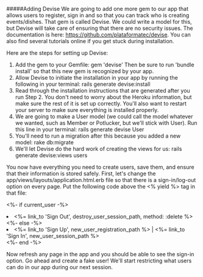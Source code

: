 #####Adding Devise
We are going to add one more gem to our app that allows users to register, sign in and so that you can track who is creating events/dishes. That gem is called Devise. We could write a model for this, but Devise will take care of ensuring that there are no security issues. The documentation is here: https://github.com/plataformatec/devise. You can also find several tutorials online if you get stuck during installation.

Here are the steps for setting up Devise:

1) Add the gem to your Gemfile:
  gem 'devise'
  Then be sure to run 'bundle install' so that this new gem is recognized by your app.
2) Allow Devise to initiate the installation in your app by running the following in your terminal:
  rails generate devise:install
3) Read through the installation instructions that are generated after you run Step 2. You don't need to worry about the Heroku information, but make sure the rest of it is set up correctly. You'll also want to restart your server to make sure everything is installed properly.
4) We are going to make a User model (we could call the model whatever we wanted, such as Member or Potlucker, but we'll stick with User). Run this line in your terminal:
  rails generate devise User
5) You'll need to run a migration after this because you added a new model:
  rake db:migrate
6) We'll let Devise do the hard work of creating the views for us:
  rails generate devise:views users

You now have everything you need to create users, save them, and ensure that their information is stored safely. First, let's change the app/views/layouts/application.html.erb file so that there is a sign-in/log-out option on every page. Put the following code above the <% yield %> tag in that file:

<%- if current_user -%>
         <li class="nav"><%= link_to 'Sign Out', destroy_user_session_path, method: :delete %></li>
       <%- else -%>
         <li class="nav"><%= link_to 'Sign Up', new_user_registration_path %> | <%= link_to 'Sign In', new_user_session_path %></li>
       <%- end -%>

Now refresh any page in the app and you should be able to see the sign-in option. Go ahead and create a fake user! We'll start restricting what users can do in our app during our next session.
